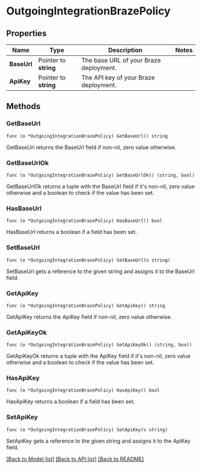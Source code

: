 # OutgoingIntegrationBrazePolicy

## Properties

Name | Type | Description | Notes
------------ | ------------- | ------------- | -------------
**BaseUrl** | Pointer to **string** | The base URL of your Braze deployment. | 
**ApiKey** | Pointer to **string** | The API key of your Braze deployment. | 

## Methods

### GetBaseUrl

`func (o *OutgoingIntegrationBrazePolicy) GetBaseUrl() string`

GetBaseUrl returns the BaseUrl field if non-nil, zero value otherwise.

### GetBaseUrlOk

`func (o *OutgoingIntegrationBrazePolicy) GetBaseUrlOk() (string, bool)`

GetBaseUrlOk returns a tuple with the BaseUrl field if it's non-nil, zero value otherwise
and a boolean to check if the value has been set.

### HasBaseUrl

`func (o *OutgoingIntegrationBrazePolicy) HasBaseUrl() bool`

HasBaseUrl returns a boolean if a field has been set.

### SetBaseUrl

`func (o *OutgoingIntegrationBrazePolicy) SetBaseUrl(v string)`

SetBaseUrl gets a reference to the given string and assigns it to the BaseUrl field.

### GetApiKey

`func (o *OutgoingIntegrationBrazePolicy) GetApiKey() string`

GetApiKey returns the ApiKey field if non-nil, zero value otherwise.

### GetApiKeyOk

`func (o *OutgoingIntegrationBrazePolicy) GetApiKeyOk() (string, bool)`

GetApiKeyOk returns a tuple with the ApiKey field if it's non-nil, zero value otherwise
and a boolean to check if the value has been set.

### HasApiKey

`func (o *OutgoingIntegrationBrazePolicy) HasApiKey() bool`

HasApiKey returns a boolean if a field has been set.

### SetApiKey

`func (o *OutgoingIntegrationBrazePolicy) SetApiKey(v string)`

SetApiKey gets a reference to the given string and assigns it to the ApiKey field.


[[Back to Model list]](../README.md#documentation-for-models) [[Back to API list]](../README.md#documentation-for-api-endpoints) [[Back to README]](../README.md)


